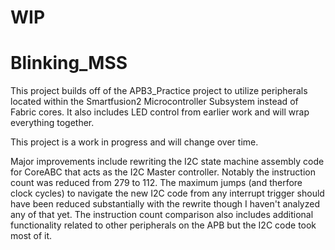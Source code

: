# WIP
# Blinking_MSS
This project builds off of the APB3_Practice project to utilize peripherals located within the Smartfusion2 Microcontroller Subsystem instead of Fabric cores. It also includes LED control from earlier work and will wrap everything together.

This project is a work in progress and will change over time.

Major improvements include rewriting the I2C state machine assembly code for CoreABC that acts as the I2C Master controller. Notably the instruction count was reduced from 279 to 112. The maximum jumps (and therfore clock cycles) to navigate the new I2C code from any interrupt trigger should have been reduced substantially with the rewrite though I haven't analyzed any of that yet. The instruction count comparison also includes additional functionality related to other peripherals on the APB but the I2C code took most of it.
